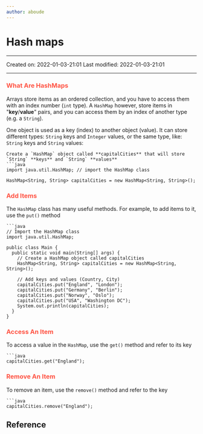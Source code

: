 ```yaml
---
author: aboude
---
```


# Hash maps
___

Created on: 2022-01-03-21:01
Last modified: 2022-01-03-21:01

___

### <span style="color: #ff5545;text-transform: capitalize;">what are hashMaps</span>
Arrays store items as an ordered collection, and you have to access them with an index number (`int` type). A `HashMap` however, store items in "**key**/**value**" pairs, and you can access them by an index of another type (e.g. a `String`).

One object is used as a key (index) to another object (value). It can store different types: `String` keys and `Integer` values, or the same type, like: `String` keys and `String` values:

```ad-example
Create a `HashMap` object called **capitalCities** that will store `String` **keys** and `String` **values**
```java
import java.util.HashMap; // import the HashMap class

HashMap<String, String> capitalCities = new HashMap<String, String>();
```

### <span style="color: #ff5545;text-transform: capitalize;">add items</span>
The `HashMap` class has many useful methods. For example, to add items to it, use the `put()` method

```ad-example
```java
// Import the HashMap class
import java.util.HashMap;

public class Main {
  public static void main(String[] args) {
    // Create a HashMap object called capitalCities
    HashMap<String, String> capitalCities = new HashMap<String, String>();

    // Add keys and values (Country, City)
    capitalCities.put("England", "London");
    capitalCities.put("Germany", "Berlin");
    capitalCities.put("Norway", "Oslo");
    capitalCities.put("USA", "Washington DC");
    System.out.println(capitalCities);
  }
}
```

### <span style="color: #ff5545;text-transform: capitalize;">access an item</span>
To access a value in the `HashMap`, use the `get()` method and refer to its key

```ad-example
```java
capitalCities.get("England");
```

### <span style="color: #ff5545;text-transform: capitalize;">remove an item</span>
To remove an item, use the `remove()` method and refer to the key
```ad-example
```java
capitalCities.remove("England");
```



## Reference